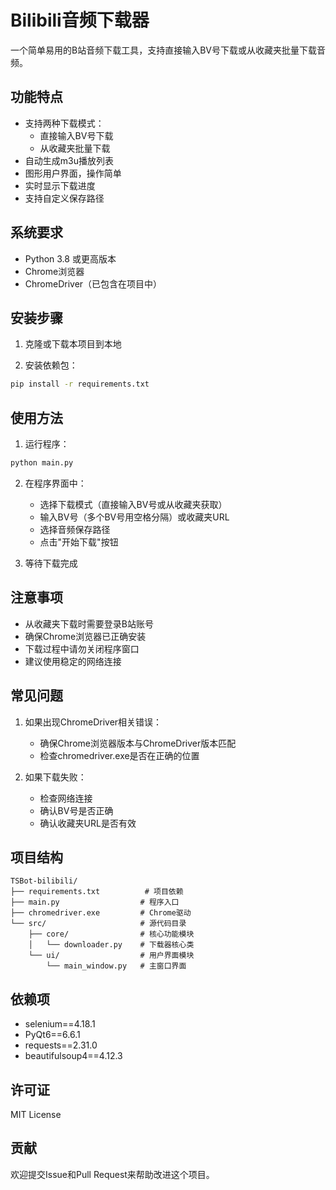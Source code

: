 # Bilibili音频下载器

一个简单易用的B站音频下载工具，支持直接输入BV号下载或从收藏夹批量下载音频。

## 功能特点

- 支持两种下载模式：
  - 直接输入BV号下载
  - 从收藏夹批量下载
- 自动生成m3u播放列表
- 图形用户界面，操作简单
- 实时显示下载进度
- 支持自定义保存路径

## 系统要求

- Python 3.8 或更高版本
- Chrome浏览器
- ChromeDriver（已包含在项目中）

## 安装步骤

1. 克隆或下载本项目到本地

2. 安装依赖包：
```bash
pip install -r requirements.txt
```

## 使用方法

1. 运行程序：
```bash
python main.py
```

2. 在程序界面中：
   - 选择下载模式（直接输入BV号或从收藏夹获取）
   - 输入BV号（多个BV号用空格分隔）或收藏夹URL
   - 选择音频保存路径
   - 点击"开始下载"按钮

3. 等待下载完成

## 注意事项

- 从收藏夹下载时需要登录B站账号
- 确保Chrome浏览器已正确安装
- 下载过程中请勿关闭程序窗口
- 建议使用稳定的网络连接

## 常见问题

1. 如果出现ChromeDriver相关错误：
   - 确保Chrome浏览器版本与ChromeDriver版本匹配
   - 检查chromedriver.exe是否在正确的位置

2. 如果下载失败：
   - 检查网络连接
   - 确认BV号是否正确
   - 确认收藏夹URL是否有效

## 项目结构

```
TSBot-bilibili/
├── requirements.txt          # 项目依赖
├── main.py                  # 程序入口
├── chromedriver.exe         # Chrome驱动
└── src/                     # 源代码目录
    ├── core/                # 核心功能模块
    │   └── downloader.py    # 下载器核心类
    └── ui/                  # 用户界面模块
        └── main_window.py   # 主窗口界面
```

## 依赖项

- selenium==4.18.1
- PyQt6==6.6.1
- requests==2.31.0
- beautifulsoup4==4.12.3

## 许可证

MIT License

## 贡献

欢迎提交Issue和Pull Request来帮助改进这个项目。 